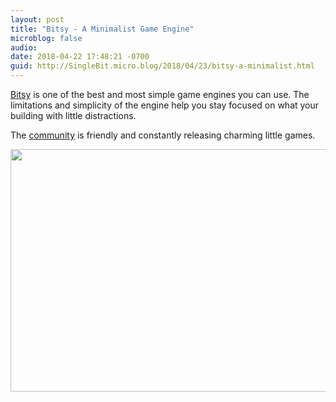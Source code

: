 ```yaml
---
layout: post
title: "Bitsy - A Minimalist Game Engine"
microblog: false
audio: 
date: 2018-04-22 17:48:21 -0700
guid: http://SingleBit.micro.blog/2018/04/23/bitsy-a-minimalist.html
---
```

[Bitsy](https://ledoux.itch.io/bitsy) is one of the best and most simple game engines you can use. The limitations and simplicity of the engine help you stay focused on what your building with little distractions.

The [community](https://ledoux.itch.io/bitsy/community) is friendly and constantly releasing charming little games.

<img src="http://www.gabrielcornish.com/uploads/2018/713b8bc996.jpg" width="600" height="388" />

